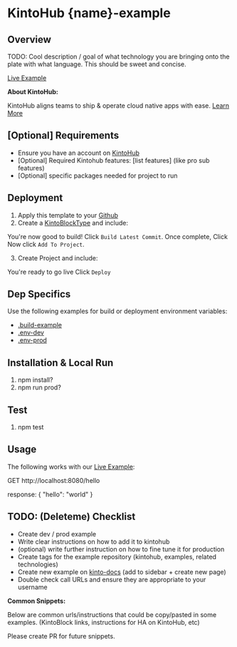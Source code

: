 # KintoHub {name}-example

## Overview
TODO: Cool description / goal of what technology you are bringing onto the plate with what language. This should be sweet and concise.

[Live Example](live/example/on/kintohub)

__About KintoHub:__

KintoHub aligns teams to ship & operate cloud native apps with ease. [Learn More](https://www.kintohub.com)
## [Optional] Requirements

- Ensure you have an account on [KintoHub](www.kintohub.com/sign-up)
- [Optional] Required Kintohub features: [list features] (like pro sub features)
- [Optional] specific packages needed for project to run

## Deployment
1. Apply this template to your [Github](https://github.com/kintohub/example-template/generate)
2. Create a [KintoBlockType](www.link.to.create.kintoblock.type.here) and include:

You're now good to build! Click `Build Latest Commit`. Once complete, Click  Now click `Add To Project`.

3. Create Project and include:


You're ready to go live Click `Deploy`

## Dep Specifics
Use the following examples for build or deployment environment variables:

* [.build-example](/.build-example)
* [.env-dev](/.env-dev)
* [.env-prod](/.env-dev)

## Installation & Local Run

1. npm install?
2. npm run prod?

## Test

1. npm test


## Usage
The following works with our [Live Example](live/example/endpoint):

GET http://localhost:8080/hello

response:
{
"hello": "world"
}


## TODO: (Deleteme) Checklist

- Create dev / prod example
- Write clear instructions on how to add it to kintohub
- (optional) write further instruction on how to fine tune it for production 
- Create tags for the example repository (kintohub, examples, related technologies)
- Create new example on [kinto-docs](docs.kintohub.com) (add to sidebar + create new page)
- Double check call URLs and ensure they are appropriate to your username

__Common Snippets:__

Below are common urls/instructions that could be copy/pasted in some examples. (KintoBlock links, instructions for HA on KintoHub, etc)

Please create PR for future snippets.



